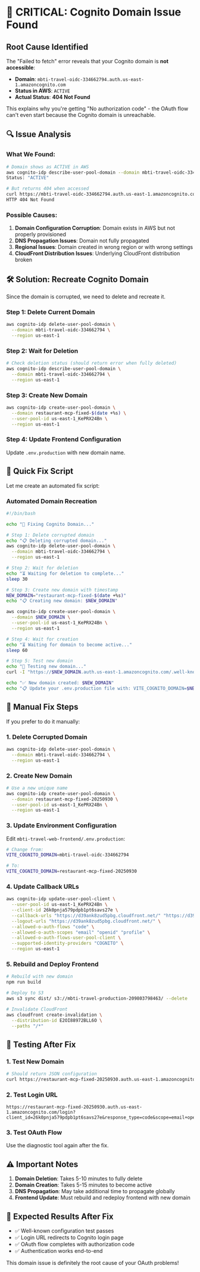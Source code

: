# 🚨 CRITICAL: Cognito Domain Issue Found

## **Root Cause Identified**

The "Failed to fetch" error reveals that your Cognito domain is **not accessible**:

- **Domain**: `mbti-travel-oidc-334662794.auth.us-east-1.amazoncognito.com`
- **Status in AWS**: `ACTIVE`
- **Actual Status**: **404 Not Found**

This explains why you're getting "No authorization code" - the OAuth flow can't even start because the Cognito domain is unreachable.

## 🔍 **Issue Analysis**

### **What We Found:**
```bash
# Domain shows as ACTIVE in AWS
aws cognito-idp describe-user-pool-domain --domain mbti-travel-oidc-334662794
Status: "ACTIVE"

# But returns 404 when accessed
curl https://mbti-travel-oidc-334662794.auth.us-east-1.amazoncognito.com/.well-known/openid-configuration
HTTP 404 Not Found
```

### **Possible Causes:**
1. **Domain Configuration Corruption**: Domain exists in AWS but not properly provisioned
2. **DNS Propagation Issues**: Domain not fully propagated
3. **Regional Issues**: Domain created in wrong region or with wrong settings
4. **CloudFront Distribution Issues**: Underlying CloudFront distribution broken

## 🛠️ **Solution: Recreate Cognito Domain**

Since the domain is corrupted, we need to delete and recreate it.

### **Step 1: Delete Current Domain**
```bash
aws cognito-idp delete-user-pool-domain \
  --domain mbti-travel-oidc-334662794 \
  --region us-east-1
```

### **Step 2: Wait for Deletion**
```bash
# Check deletion status (should return error when fully deleted)
aws cognito-idp describe-user-pool-domain \
  --domain mbti-travel-oidc-334662794 \
  --region us-east-1
```

### **Step 3: Create New Domain**
```bash
aws cognito-idp create-user-pool-domain \
  --domain restaurant-mcp-fixed-$(date +%s) \
  --user-pool-id us-east-1_KePRX24Bn \
  --region us-east-1
```

### **Step 4: Update Frontend Configuration**
Update `.env.production` with new domain name.

## 🚀 **Quick Fix Script**

Let me create an automated fix script:

### **Automated Domain Recreation**
```bash
#!/bin/bash

echo "🔧 Fixing Cognito Domain..."

# Step 1: Delete corrupted domain
echo "📋 Deleting corrupted domain..."
aws cognito-idp delete-user-pool-domain \
  --domain mbti-travel-oidc-334662794 \
  --region us-east-1

# Step 2: Wait for deletion
echo "⏳ Waiting for deletion to complete..."
sleep 30

# Step 3: Create new domain with timestamp
NEW_DOMAIN="restaurant-mcp-fixed-$(date +%s)"
echo "📋 Creating new domain: $NEW_DOMAIN"

aws cognito-idp create-user-pool-domain \
  --domain $NEW_DOMAIN \
  --user-pool-id us-east-1_KePRX24Bn \
  --region us-east-1

# Step 4: Wait for creation
echo "⏳ Waiting for domain to become active..."
sleep 60

# Step 5: Test new domain
echo "🧪 Testing new domain..."
curl -I "https://$NEW_DOMAIN.auth.us-east-1.amazoncognito.com/.well-known/openid-configuration"

echo "✅ New domain created: $NEW_DOMAIN"
echo "📋 Update your .env.production file with: VITE_COGNITO_DOMAIN=$NEW_DOMAIN"
```

## 🔧 **Manual Fix Steps**

If you prefer to do it manually:

### **1. Delete Corrupted Domain**
```bash
aws cognito-idp delete-user-pool-domain \
  --domain mbti-travel-oidc-334662794 \
  --region us-east-1
```

### **2. Create New Domain**
```bash
# Use a new unique name
aws cognito-idp create-user-pool-domain \
  --domain restaurant-mcp-fixed-20250930 \
  --user-pool-id us-east-1_KePRX24Bn \
  --region us-east-1
```

### **3. Update Environment Configuration**
Edit `mbti-travel-web-frontend/.env.production`:
```bash
# Change from:
VITE_COGNITO_DOMAIN=mbti-travel-oidc-334662794

# To:
VITE_COGNITO_DOMAIN=restaurant-mcp-fixed-20250930
```

### **4. Update Callback URLs**
```bash
aws cognito-idp update-user-pool-client \
  --user-pool-id us-east-1_KePRX24Bn \
  --client-id 26k0pnja579pdpb1pt6savs27e \
  --callback-urls "https://d39ank8zud5pbg.cloudfront.net/" "https://d39ank8zud5pbg.cloudfront.net/auth/callback" \
  --logout-urls "https://d39ank8zud5pbg.cloudfront.net/" \
  --allowed-o-auth-flows "code" \
  --allowed-o-auth-scopes "email" "openid" "profile" \
  --allowed-o-auth-flows-user-pool-client \
  --supported-identity-providers "COGNITO" \
  --region us-east-1
```

### **5. Rebuild and Deploy Frontend**
```bash
# Rebuild with new domain
npm run build

# Deploy to S3
aws s3 sync dist/ s3://mbti-travel-production-209803798463/ --delete

# Invalidate CloudFront
aws cloudfront create-invalidation \
  --distribution-id E2OI88972BLL6O \
  --paths "/*"
```

## 🧪 **Testing After Fix**

### **1. Test New Domain**
```bash
# Should return JSON configuration
curl https://restaurant-mcp-fixed-20250930.auth.us-east-1.amazoncognito.com/.well-known/openid-configuration
```

### **2. Test Login URL**
```
https://restaurant-mcp-fixed-20250930.auth.us-east-1.amazoncognito.com/login?client_id=26k0pnja579pdpb1pt6savs27e&response_type=code&scope=email+openid+profile&redirect_uri=https://d39ank8zud5pbg.cloudfront.net/
```

### **3. Test OAuth Flow**
Use the diagnostic tool again after the fix.

## ⚠️ **Important Notes**

1. **Domain Deletion**: Takes 5-10 minutes to fully delete
2. **Domain Creation**: Takes 5-15 minutes to become active
3. **DNS Propagation**: May take additional time to propagate globally
4. **Frontend Update**: Must rebuild and redeploy frontend with new domain

## 🎯 **Expected Results After Fix**

- ✅ Well-known configuration test passes
- ✅ Login URL redirects to Cognito login page
- ✅ OAuth flow completes with authorization code
- ✅ Authentication works end-to-end

This domain issue is definitely the root cause of your OAuth problems!